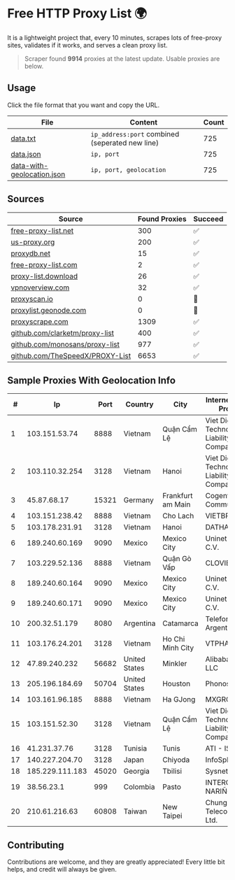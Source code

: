 
# Free HTTP Proxy List 🌍

It is a lightweight project that, every 10 minutes, scrapes lots of free-proxy sites, validates if it works, and serves a clean proxy list.


> Scraper found **9914** proxies at the latest update. Usable proxies are below.

## Usage

Click the file format that you want and copy the URL.


|File|Content|Count|
|----|-------|-----|
|[data.txt](https://raw.githubusercontent.com/themiralay/Proxy-List-World/master/data.txt)|`ip_address:port` combined (seperated new line)|725|
|[data.json](https://raw.githubusercontent.com/themiralay/Proxy-List-World/master/data.json)|`ip, port`|725|
|[data-with-geolocation.json](https://raw.githubusercontent.com/themiralay/Proxy-List-World/master/data-with-geolocation.json)|`ip, port, geolocation`|725|

## Sources

|Source|Found Proxies|Succeed|
|------|-------------|-------|
|[free-proxy-list.net](https://free-proxy-list.net)|300|✅|
|[us-proxy.org](https://www.us-proxy.org)|200|✅|
|[proxydb.net](http://proxydb.net)|15|✅|
|[free-proxy-list.com](https://free-proxy-list.com/?page=&port=&type%5B%5D=http&type%5B%5D=https&up_time=0&search=Search)|2|✅|
|[proxy-list.download](https://www.proxy-list.download/HTTP)|26|✅|
|[vpnoverview.com](https://vpnoverview.com/privacy/anonymous-browsing/free-proxy-servers)|32|✅|
|[proxyscan.io](https://www.proxyscan.io)|0|🚫|
|[proxylist.geonode.com](https://proxylist.geonode.com/api/proxy-list?limit=300&page=1&sort_by=lastChecked&sort_type=desc&protocols=http,https)|0|🚫|
|[proxyscrape.com](https://api.proxyscrape.com/v2/?request=displayproxies&protocol=http&timeout=10000&country=all&ssl=all&anonymity=all)|1309|✅|
|[github.com/clarketm/proxy-list](https://raw.githubusercontent.com/clarketm/proxy-list/master/proxy-list-raw.txt)|400|✅|
|[github.com/monosans/proxy-list](https://raw.githubusercontent.com/monosans/proxy-list/main/proxies/http.txt)|977|✅|
|[github.com/TheSpeedX/PROXY-List](https://raw.githubusercontent.com/TheSpeedX/PROXY-List/master/http.txt)|6653|✅|


## Sample Proxies With Geolocation Info

|#|Ip|Port|Country|City|Internet Service Provider|
|-|--|----|-------|----|-------------------------|
|1|103.151.53.74|8888|Vietnam|Quận Cẩm Lệ|Viet Digital Technology Liability Company|
|2|103.110.32.254|3128|Vietnam|Hanoi|Viet Digital Technology Liability Company|
|3|45.87.68.17|15321|Germany|Frankfurt am Main|Cogent Communications|
|4|103.151.238.42|8888|Vietnam|Cho Lach|VIETBRANDS|
|5|103.178.231.91|3128|Vietnam|Hanoi|DATHANH|
|6|189.240.60.169|9090|Mexico|Mexico City|Uninet S.A. de C.V.|
|7|103.229.52.136|8888|Vietnam|Quận Gò Vấp|CLOVIET|
|8|189.240.60.164|9090|Mexico|Mexico City|Uninet S.A. de C.V.|
|9|189.240.60.171|9090|Mexico|Mexico City|Uninet S.A. de C.V.|
|10|200.32.51.179|8080|Argentina|Catamarca|Telefonica de Argentina|
|11|103.176.24.201|3128|Vietnam|Ho Chi Minh City|VTPHAR|
|12|47.89.240.232|56682|United States|Minkler|Alibaba.com LLC|
|13|205.196.184.69|50704|United States|Houston|Phonoscope|
|14|103.161.96.185|8888|Vietnam|Ha GJong|MXGROUP|
|15|103.151.52.30|3128|Vietnam|Quận Cẩm Lệ|Viet Digital Technology Liability Company|
|16|41.231.37.76|3128|Tunisia|Tunis|ATI - ISP|
|17|140.227.204.70|3128|Japan|Chiyoda|InfoSphere|
|18|185.229.111.183|45020|Georgia|Tbilisi|Sysnet LLC|
|19|38.56.23.1|999|Colombia|Pasto|INTERCOMM DE NARIÑO SAS|
|20|210.61.216.63|60808|Taiwan|New Taipei|Chunghwa Telecom Co., Ltd.|



## Contributing

Contributions are welcome, and they are greatly appreciated! Every
little bit helps, and credit will always be given.

